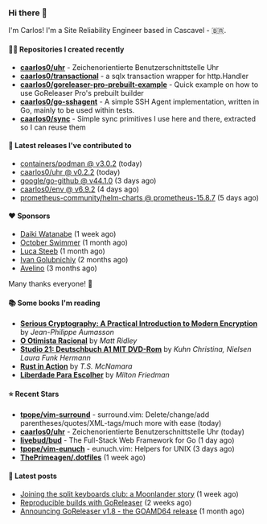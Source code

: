 ### Hi there 👋

I'm Carlos! I'm a Site Reliability Engineer based in Cascavel - 🇧🇷.

#### 👨‍💻 Repositories I created recently
- **[caarlos0/uhr](https://github.com/caarlos0/uhr)** - Zeichenorientierte Benutzerschnittstelle Uhr
- **[caarlos0/transactional](https://github.com/caarlos0/transactional)** - a sqlx transaction wrapper for http.Handler
- **[caarlos0/goreleaser-pro-prebuilt-example](https://github.com/caarlos0/goreleaser-pro-prebuilt-example)** - Quick example on how to use GoReleaser Pro&#39;s prebuilt builder
- **[caarlos0/go-sshagent](https://github.com/caarlos0/go-sshagent)** - A simple SSH Agent implementation, written in Go, mainly to be used within tests.
- **[caarlos0/sync](https://github.com/caarlos0/sync)** - Simple sync primitives I use here and there, extracted so I can reuse them

#### 🚀 Latest releases I've contributed to


- [containers/podman @ v3.0.2](https://github.com/containers/podman/releases/tag/v3.0.2) (today)
- [caarlos0/uhr @ v0.2.2](https://github.com/caarlos0/uhr/releases/tag/v0.2.2) (today)
- [google/go-github @ v44.1.0](https://github.com/google/go-github/releases/tag/v44.1.0) (3 days ago)
- [caarlos0/env @ v6.9.2](https://github.com/caarlos0/env/releases/tag/v6.9.2) (4 days ago)
- [prometheus-community/helm-charts @ prometheus-15.8.7](https://github.com/prometheus-community/helm-charts/releases/tag/prometheus-15.8.7) (5 days ago)

#### ❤️ Sponsors
- [Daiki Watanabe](https://github.com/daikw) (1 week ago)
- [October Swimmer](https://github.com/octoberswimmer) (1 month ago)
- [Luca Steeb](https://github.com/steebchen) (1 month ago)
- [Ivan Golubnichiy](https://github.com/h1kkan) (2 months ago)
- [Avelino](https://github.com/avelino) (3 months ago)

Many thanks everyone! 🙏

#### 📚 Some books I'm reading
- **[Serious Cryptography: A Practical Introduction to Modern Encryption](https://www.goodreads.com/book/show/36265193-serious-cryptography)** by _Jean-Philippe Aumasson_
- **[O Otimista Racional](https://www.goodreads.com/book/show/32706964-o-otimista-racional)** by _Matt Ridley_
- **[Studio 21: Deutschbuch A1 MIT DVD-Rom](https://www.goodreads.com/book/show/25495148-studio-21)** by _Kuhn Christina, Nielsen Laura Funk Hermann_
- **[Rust in Action](https://www.goodreads.com/book/show/45731908-rust-in-action)** by _T.S. McNamara_
- **[Liberdade Para Escolher](https://www.goodreads.com/book/show/17238591-liberdade-para-escolher)** by _Milton Friedman_

#### ⭐ Recent Stars


- **[tpope/vim-surround](https://github.com/tpope/vim-surround)** - surround.vim: Delete/change/add parentheses/quotes/XML-tags/much more with ease (today)
- **[caarlos0/uhr](https://github.com/caarlos0/uhr)** - Zeichenorientierte Benutzerschnittstelle Uhr (today)
- **[livebud/bud](https://github.com/livebud/bud)** - The Full-Stack Web Framework for Go (1 day ago)
- **[tpope/vim-eunuch](https://github.com/tpope/vim-eunuch)** - eunuch.vim: Helpers for UNIX (3 days ago)
- **[ThePrimeagen/.dotfiles](https://github.com/ThePrimeagen/.dotfiles)** (1 week ago)

#### 📄 Latest posts
- [Joining the split keyboards club: a Moonlander story](https://carlosbecker.com/posts/split-keyboard-moonlander/) (1 week ago)
- [Reproducible builds with GoReleaser](https://carlosbecker.com/posts/goreleaser-reproducible-buids/) (2 weeks ago)
- [Announcing GoReleaser v1.8 - the GOAMD64 release](https://carlosbecker.com/posts/goreleaser-v1.8/) (1 month ago)
